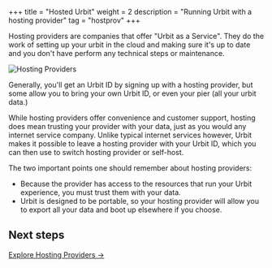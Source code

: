 +++
title = "Hosted Urbit"
weight = 2
description = "Running Urbit with a hosting provider"
tag = "hostprov"
+++

Hosting providers are companies that offer "Urbit as a Service".  They do the work of setting up your urbit in the cloud and making sure it's up to date and you don't have perform any technical steps or maintenance.

![Hosting Providers](https://storage.googleapis.com/media.urbit.org/site/getting-started/hosting-providers.png)

Generally, you'll get an Urbit ID by signing up with a hosting provider, but some allow you to bring your own Urbit ID, or even your pier (all your urbit data.)

While hosting providers offer convenience and customer support, hosting does
mean trusting your provider with your data, just as you would any internet
service company. Unlike typical internet services however, Urbit makes it
possible to leave a hosting provider with your Urbit ID, which you can then use
to switch hosting provider or self-host. 

The two important points one should remember about hosting providers:

- Because the provider has access to the resources that run your Urbit
  experience, you must trust them with your data.
- Urbit is designed to be portable, so your hosting provider will allow you to
  export all your data and boot up elsewhere if you choose.


## Next steps

[Explore Hosting Providers -&gt;](/manual/getting-started/hosting-providers)
